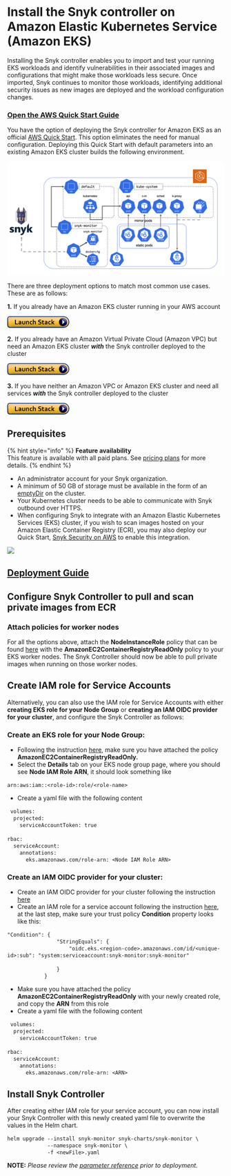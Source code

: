 # Install the Snyk controller on Amazon Elastic Kubernetes Service (Amazon EKS)

Installing the Snyk controller enables you to import and test your running EKS workloads and identify vulnerabilities in their associated images and configurations that might make those workloads less secure. Once imported, Snyk continues to monitor those workloads, identifying additional security issues as new images are deployed and the workload configuration changes.

### [Open the AWS Quick Start Guide](https://aws.amazon.com/quickstart/architecture/eks-snyk/)

You have the option of deploying the Snyk controller for Amazon EKS as an official [AWS Quick Start](https://aws.amazon.com/quickstart/architecture/eks-snyk/). This option eliminates the need for manual configuration. Deploying this Quick Start with default parameters into an existing Amazon EKS cluster builds the following environment.

![](<../../../../.gitbook/assets/architecture (1).png>)

There are three deployment options to match most common use cases. These are as follows:

**1.** If you already have an Amazon EKS cluster running in your AWS account

[![cloudformation-launch-stack.png - REPLACE THIS IMAGE - ZENDESK IMAGE - UPDATE ME!](../../../../.gitbook/assets/cloudformation-launch-stack.png)](https://us-east-2.console.aws.amazon.com/cloudformation/home?region=us-east-2#/stacks/create/template?stackName=Snyk-EKS\&templateURL=https://aws-quickstart.s3.us-east-1.amazonaws.com/quickstart-amazon-eks/submodules/quickstart-eks-snyk/templates/eks-snyk.template.yaml)

**2.** If you already have an Amazon Virtual Private Cloud (Amazon VPC) but need an Amazon EKS cluster _**with**_ the Snyk controller deployed to the cluster

[![cloudformation-launch-stack.png - REPLACE THIS IMAGE - ZENDESK IMAGE - UPDATE ME!](../../../../.gitbook/assets/cloudformation-launch-stack.png)](https://us-east-2.console.aws.amazon.com/cloudformation/home?region=us-east-2#/stacks/create/template?stackName=Amazon-EKS-with-Snyk\&templateURL=https://aws-quickstart.s3.us-east-1.amazonaws.com/quickstart-amazon-eks/templates/amazon-eks-master-existing-vpc.template.yaml)

**3.** If you have neither an Amazon VPC or Amazon EKS cluster and need all services _**with**_ the Snyk controller deployed to the cluster

[![cloudformation-launch-stack.png - REPLACE THIS IMAGE - ZENDESK IMAGE - UPDATE ME!](../../../../.gitbook/assets/cloudformation-launch-stack.png)](https://us-east-2.console.aws.amazon.com/cloudformation/home?region=us-east-2#/stacks/create/template?stackName=Amazon-EKS-with-Snyk\&templateURL=https://aws-quickstart.s3.us-east-1.amazonaws.com/quickstart-amazon-eks/templates/amazon-eks-master-existing-vpc.template.yaml)

## **Prerequisites**

{% hint style="info" %}
**Feature availability**\
This feature is available with all paid plans. See [pricing plans](https://snyk.io/plans/) for more details.
{% endhint %}

* An administrator account for your Snyk organization.
* A minimum of 50 GB of storage must be available in the form of an [emptyDir](https://kubernetes.io/docs/concepts/storage/volumes/#emptydir) on the cluster.
* Your Kubernetes cluster needs to be able to communicate with Snyk outbound over HTTPS.
* When configuring Snyk to integrate with an Amazon Elastic Kubernetes Services (EKS) cluster, if you wish to scan images hosted on your Amazon Elastic Container Registry (ECR), you may also deploy our Quick Start, [Snyk Security on AWS](https://aws.amazon.com/quickstart/architecture/snyk-security/) to enable this integration.

![](../../../../.gitbook/assets/snyk\_rocket.png)

## [Deployment Guide](https://aws-quickstart.github.io/quickstart-eks-snyk/)

## Configure Snyk Controller to pull and scan private images from ECR

### Attach policies for worker nodes

For all the options above, attach the **NodeInstanceRole** policy that can be found [here](https://docs.aws.amazon.com/AmazonECR/latest/userguide/ECR\_on\_EKS.html) with the **AmazonEC2ContainerRegistryReadOnly** policy to your EKS worker nodes. The Snyk Controller should now be able to pull private images when running on those worker nodes.&#x20;

## Create IAM role for Service Accounts

Alternatively, you can also use the IAM role for Service Accounts with either **creating EKS role for your Node Group** or **creating an IAM OIDC provider for your cluster**, and configure the Snyk Controller as follows:

### Create an EKS role for your Node Group:&#x20;

* Following the instruction [here](https://docs.aws.amazon.com/eks/latest/userguide/create-node-role.html), make sure you have attached the policy **AmazonEC2ContainerRegistryReadOnly.**
* Select the **Details** tab on your EKS node group page, where you should see **Node IAM Role ARN**, it should look something like&#x20;

```
arn:aws:iam::<role-id>:role/<role-name>
```

* Create a yaml file with the following content

```
 volumes:
  projected:
    serviceAccountToken: true

rbac:
  serviceAccount:
    annotations:
      eks.amazonaws.com/role-arn: <Node IAM Role ARN>
```

### Create an IAM OIDC provider for your cluster:&#x20;

* Create an IAM OIDC provider for your cluster following the instruction [here](https://docs.aws.amazon.com/eks/latest/userguide/enable-iam-roles-for-service-accounts.html)
* Create an IAM role for a service account following the instruction [here](https://docs.aws.amazon.com/eks/latest/userguide/create-service-account-iam-policy-and-role.html), at the last step, make sure your trust policy **Condition** property looks like this:

```
"Condition": {
                "StringEquals": {
                    "oidc.eks.<region-code>.amazonaws.com/id/<unique-id>:sub": "system:serviceaccount:snyk-monitor:snyk-monitor"
              
                }
            }
```

* &#x20;Make sure you have attached the policy **AmazonEC2ContainerRegistryReadOnly** with your newly created role, and copy the **ARN** from this role
* Create a yaml file with the following content

```
 volumes:
  projected:
    serviceAccountToken: true

rbac:
  serviceAccount:
    annotations:
      eks.amazonaws.com/role-arn: <ARN>
```

## Install Snyk Controller&#x20;

After creating either IAM role for your service account, you can now install your Snyk Controller with this newly created yaml file to overwrite the values in the Helm chart.

```
helm upgrade --install snyk-monitor snyk-charts/snyk-monitor \
             --namespace snyk-monitor \
             -f <newFile>.yaml
```

**NOTE:** _Please review the_ [_parameter reference_](https://github.com/aws-quickstart/quickstart-eks-snyk#parameter-reference) _prior to deployment._
